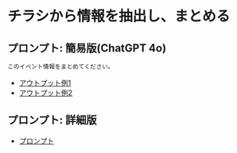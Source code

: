 # チラシから情報を抽出し、まとめる

## プロンプト: 簡易版(ChatGPT 4o)

```txt
このイベント情報をまとめてください。
```

- [アウトプット例1](./playpark_summary.md)
- [アウトプット例2](./minami_festa_summary.md)

## プロンプト: 詳細版

- [プロンプト](./prompt.md)
